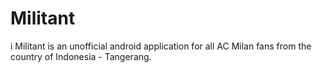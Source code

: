# Militant
i Militant is an unofficial android application for all AC Milan fans from the country of Indonesia - Tangerang.
